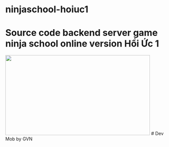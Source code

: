 # ninjaschool-hoiuc1
# Source code backend server game ninja school online version Hồi Ức 1
<img width="450" height="250" src="https://ninjaschool.org/images/slide-01.png">
# Dev Mob by GVN
